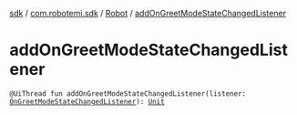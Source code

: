 [sdk](../../index.md) / [com.robotemi.sdk](../index.md) / [Robot](index.md) / [addOnGreetModeStateChangedListener](./add-on-greet-mode-state-changed-listener.md)

# addOnGreetModeStateChangedListener

`@UiThread fun addOnGreetModeStateChangedListener(listener: `[`OnGreetModeStateChangedListener`](../../com.robotemi.sdk.listeners/-on-greet-mode-state-changed-listener/index.md)`): `[`Unit`](https://kotlinlang.org/api/latest/jvm/stdlib/kotlin/-unit/index.html)